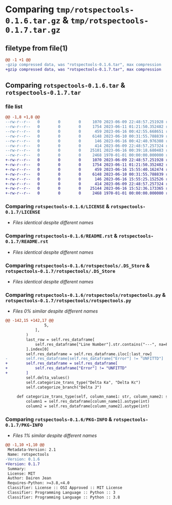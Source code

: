 # Comparing `tmp/rotspectools-0.1.6.tar.gz` & `tmp/rotspectools-0.1.7.tar.gz`

## filetype from file(1)

```diff
@@ -1 +1 @@
-gzip compressed data, was "rotspectools-0.1.6.tar", max compression
+gzip compressed data, was "rotspectools-0.1.7.tar", max compression
```

## Comparing `rotspectools-0.1.6.tar` & `rotspectools-0.1.7.tar`

### file list

```diff
@@ -1,8 +1,8 @@
--rw-r--r--   0        0        0     1070 2023-06-09 22:48:57.251928 rotspectools-0.1.6/LICENSE
--rw-r--r--   0        0        0     1754 2023-06-11 01:21:50.352482 rotspectools-0.1.6/README.rst
--rw-r--r--   0        0        0      459 2023-06-16 00:42:55.668651 rotspectools-0.1.6/pyproject.toml
--rw-r--r--   0        0        0     6148 2023-06-10 00:31:55.788839 rotspectools-0.1.6/rotspectools/.DS_Store
--rw-r--r--   0        0        0      146 2023-06-16 00:42:40.976308 rotspectools-0.1.6/rotspectools/__init__.py
--rw-r--r--   0        0        0      414 2023-06-09 22:48:57.257324 rotspectools-0.1.6/rotspectools/cli.py
--rw-r--r--   0        0        0    25101 2023-06-16 00:39:18.680483 rotspectools-0.1.6/rotspectools/rotspectools.py
--rw-r--r--   0        0        0     2468 1970-01-01 00:00:00.000000 rotspectools-0.1.6/PKG-INFO
+-rw-r--r--   0        0        0     1070 2023-06-09 22:48:57.251928 rotspectools-0.1.7/LICENSE
+-rw-r--r--   0        0        0     1754 2023-06-11 01:21:50.352482 rotspectools-0.1.7/README.rst
+-rw-r--r--   0        0        0      459 2023-06-16 15:55:40.162474 rotspectools-0.1.7/pyproject.toml
+-rw-r--r--   0        0        0     6148 2023-06-10 00:31:55.788839 rotspectools-0.1.7/rotspectools/.DS_Store
+-rw-r--r--   0        0        0      146 2023-06-16 15:55:25.152526 rotspectools-0.1.7/rotspectools/__init__.py
+-rw-r--r--   0        0        0      414 2023-06-09 22:48:57.257324 rotspectools-0.1.7/rotspectools/cli.py
+-rw-r--r--   0        0        0    25144 2023-06-16 15:52:36.173365 rotspectools-0.1.7/rotspectools/rotspectools.py
+-rw-r--r--   0        0        0     2468 1970-01-01 00:00:00.000000 rotspectools-0.1.7/PKG-INFO
```

### Comparing `rotspectools-0.1.6/LICENSE` & `rotspectools-0.1.7/LICENSE`

 * *Files identical despite different names*

### Comparing `rotspectools-0.1.6/README.rst` & `rotspectools-0.1.7/README.rst`

 * *Files identical despite different names*

### Comparing `rotspectools-0.1.6/rotspectools/.DS_Store` & `rotspectools-0.1.7/rotspectools/.DS_Store`

 * *Files identical despite different names*

### Comparing `rotspectools-0.1.6/rotspectools/rotspectools.py` & `rotspectools-0.1.7/rotspectools/rotspectools.py`

 * *Files 0% similar despite different names*

```diff
@@ -142,15 +142,17 @@
                 5,
             ],
         )
         last_row = self.res_dataframe[
             self.res_dataframe["Line Number"].str.contains("---", na=False)
         ].index[0]
         self.res_dataframe = self.res_dataframe.iloc[:last_row]
-        self.res_dataframe[self.res_dataframe["Error"] != "UNFITTD"]
+        self.res_dataframe = self.res_dataframe[
+            self.res_dataframe["Error"] != "UNFITTD"
+        ]
         self.delta_values()
         self.categorize_trans_type("Delta Ka", "Delta Kc")
         self.categorize_branch("Delta J")
 
     def categorize_trans_type(self, column_name1: str, column_name2: str):
         column1 = self.res_dataframe[column_name1].astype(int)
         column2 = self.res_dataframe[column_name2].astype(int)
```

### Comparing `rotspectools-0.1.6/PKG-INFO` & `rotspectools-0.1.7/PKG-INFO`

 * *Files 1% similar despite different names*

```diff
@@ -1,10 +1,10 @@
 Metadata-Version: 2.1
 Name: rotspectools
-Version: 0.1.6
+Version: 0.1.7
 Summary: 
 License: MIT
 Author: Dairen Jean
 Requires-Python: >=3.8,<4.0
 Classifier: License :: OSI Approved :: MIT License
 Classifier: Programming Language :: Python :: 3
 Classifier: Programming Language :: Python :: 3.8
```

